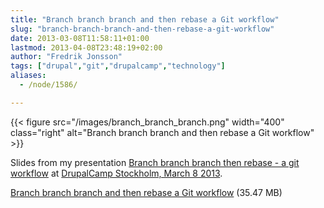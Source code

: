```yaml
---
title: "Branch branch branch and then rebase a Git workflow"
slug: "branch-branch-branch-and-then-rebase-a-git-workflow"
date: 2013-03-08T11:58:11+01:00
lastmod: 2013-04-08T23:48:19+02:00
author: "Fredrik Jonsson"
tags: ["drupal","git","drupalcamp","technology"]
aliases:
  - /node/1586/

---
```


{{< figure src="/images/branch_branch_branch.png" width="400" class="right" alt="Branch branch branch and then rebase a Git workflow" >}}

Slides from my presentation [Branch branch branch then rebase - a git workflow](http://spring2013.drupalcamp.se/sessions/branch-branch-branch-then-rebase-git-workflow) at [DrupalCamp Stockholm, March 8 2013](http://spring2013.drupalcamp.se/).

[Branch branch branch and then rebase a Git workflow](/files/branch_branch_branch.pdf) (35.47 MB)